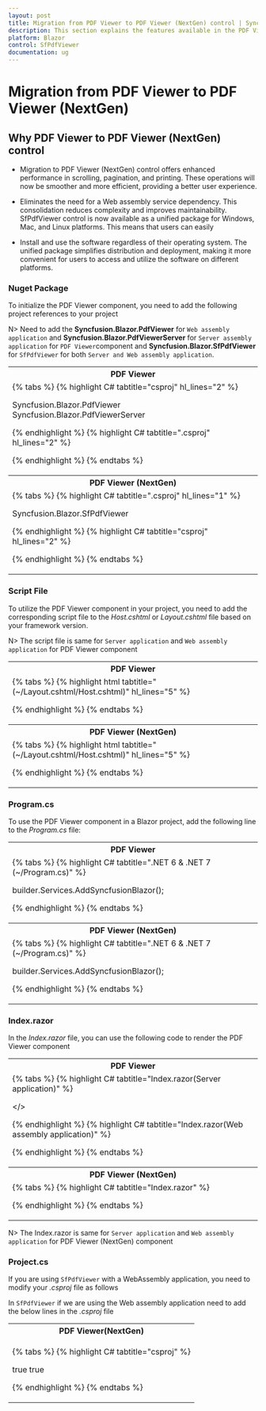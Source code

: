 ```yaml
---
layout: post
title: Migration from PDF Viewer to PDF Viewer (NextGen) control | Syncfusion
description: This section explains the features available in the PDF Viewer (NextGen) control over PDF Viewer.
platform: Blazor
control: SfPdfViewer
documentation: ug
---
```


# Migration from PDF Viewer to PDF Viewer (NextGen)

## Why PDF Viewer to PDF Viewer (NextGen) control

* Migration to PDF Viewer (NextGen) control offers enhanced performance in scrolling, pagination, and printing. These operations will now be smoother and more efficient, providing a better user experience.

* Eliminates the need for a Web assembly service dependency. This consolidation reduces complexity and improves maintainability.
SfPdfViewer control is now available as a unified package for Windows, Mac, and Linux platforms. This means that users can easily 

* Install and use the software regardless of their operating system. The unified package simplifies distribution and deployment, making it more convenient for users to access and utilize the software on different platforms.

### Nuget Package

To initialize the PDF Viewer component, you need to add the following project references to your project

N> Need to add the **Syncfusion.Blazor.PdfViewer** for `Web assembly application` and **Syncfusion.Blazor.PdfViewerServer** for `Server assembly application` for `PDF Viewer`component and **Syncfusion.Blazor.SfPdfViewer** for `SfPdfViewer` for both `Server and Web assembly application`.

<table>
<tr>
<th>PDF Viewer</th>
</tr>
<tr>
<td>
{% tabs %}
{% highlight C# tabtitle="csproj" hl_lines="2" %}

Syncfusion.Blazor.PdfViewer
Syncfusion.Blazor.PdfViewerServer

{% endhighlight %}
{% highlight C# tabtitle=".csproj" hl_lines="2" %}

<ItemGroup>
    <PackageReference Include="Syncfusion.Blazor.PdfViewerServer.Windows"/>
</ItemGroup>

{% endhighlight %}
{% endtabs %}
</td>
</tr>
<tr>
<th>PDF Viewer (NextGen)</th>
</tr>
<tr>
<td>
{% tabs %}
{% highlight C# tabtitle=".csproj" hl_lines="1" %}

Syncfusion.Blazor.SfPdfViewer

{% endhighlight %}
{% highlight C# tabtitle="csproj" hl_lines="2" %}

<ItemGroup>
    <PackageReference Include="Syncfusion.Blazor.SfPdfViewer"/>
</ItemGroup>

{% endhighlight %}
{% endtabs %}
</td>
</tr>
</table>

### Script File

To utilize the PDF Viewer component in your project, you need to add the corresponding script file to the *Host.cshtml* or *Layout.cshtml* file based on your framework version.

N> The script file is same for `Server application` and `Web assembly application` for PDF Viewer component

<table>
<tr>
<th>PDF Viewer</th>
</tr>
<tr>
<td>
{% tabs %}
{% highlight html tabtitle="(~/Layout.cshtml/Host.cshtml)" hl_lines="5" %}

<head>
    <!-- Syncfusion Blazor PDF Viewer controls theme style sheet -->
    <link href="_content/Syncfusion.Blazor.Themes/bootstrap5.css" rel="stylesheet" />
    <!-- Syncfusion Blazor PDF Viewer controls scripts -->
    <script src="_content/Syncfusion.Blazor.PdfViewer/scripts/syncfusion-blazor-pdfviewer.min.js" type="text/javascript"></script>
</head>

{% endhighlight %}
{% endtabs %}
</td>
</tr>
<tr>
<th>PDF Viewer (NextGen)</th>
</tr>
<tr>
<td>
{% tabs %}
{% highlight html tabtitle="(~/Layout.cshtml/Host.cshtml)" hl_lines="5" %}

<head>
    <!-- Syncfusion Blazor SfPdfViewer controls theme style sheet -->
    <link href="_content/Syncfusion.Blazor.Themes/bootstrap5.css" rel="stylesheet" />
    <!-- Syncfusion Blazor SfPdfViewer controls scripts -->
    <script src="_content/Syncfusion.Blazor.SfPdfViewer/scripts/syncfusion-blazor-sfpdfviewer.min.js" type="text/javascript"></script>
</head>

{% endhighlight %}
{% endtabs %}
</td>
</tr>
</table>

### Program.cs

To use the PDF Viewer component in a Blazor project, add the following line to the *Program.cs* file:

<table>
<tr>
<th>PDF Viewer</th>
</tr>
<tr>
<td>
{% tabs %}
{% highlight C# tabtitle=".NET 6 & .NET 7 (~/Program.cs)" %}

builder.Services.AddSyncfusionBlazor();

{% endhighlight %}
{% endtabs %}
</td>
</tr>

<tr>
<th>PDF Viewer (NextGen)</th>
</tr>
<tr>
<td>
{% tabs %}
{% highlight C# tabtitle=".NET 6 & .NET 7 (~/Program.cs)" %}

builder.Services.AddSyncfusionBlazor();

{% endhighlight %}
{% endtabs %}
</td>
</tr>
</table>

### Index.razor

In the *Index.razor* file, you can use the following code to render the PDF Viewer component

<table>
<tr>
<th>PDF Viewer</th>
</tr>
<tr>
<td>
{% tabs %}
{% highlight C# tabtitle="Index.razor(Server application)" %}

<SfPdfViewerServer DocumentPath="PDF_Succinctly.pdf" Height="100%" Width="100%"></></SfPdfViewerServer>

{% endhighlight %}
{% highlight C# tabtitle="Index.razor(Web assembly application)" %}

<SfPdfViewer DocumentPath="PDF_Succinctly.pdf" ServiceUrl="api/pdfviewer" Height="100%" Width="100%"></SfPdfViewer>

{% endhighlight %}
{% endtabs %}

</td>
</tr>
<tr>
<th>PDF Viewer (NextGen)</th>
</tr>
<tr>
<td>
{% tabs %}
{% highlight C# tabtitle="Index.razor" %}

<SfPdfViewer2 DocumentPath="PDF_Succinctly.pdf" Height="100%" Width="100%"></SfPdfViewer2>

{% endhighlight %}
{% endtabs %}
</td>
</tr>
</table>

N> The Index.razor is same for `Server application` and `Web assembly application` for PDF Viewer (NextGen) component

### Project.cs

If you are using `SfPdfViewer` with a WebAssembly application, you need to modify your *.csproj* file as follows

In `SfPdfViewer` if we are using the Web assembly application need to add the below lines in the *.csproj* file 

<table>
<tr>
<th>PDF Viewer(NextGen)</th>
</tr>
<td>

{% tabs %}
{% highlight C# tabtitle="csproj" %}

<ItemGroup>
    <NativeFileReference Include="$(SkiaSharpStaticLibraryPath)\2.0.23\*.a" />
</ItemGroup>

<PropertyGroup>
	<WasmNativeStrip>true</WasmNativeStrip>
	<WasmBuildNative>true</WasmBuildNative>
</PropertyGroup>

{% endhighlight %}
{% endtabs %}

</td>
</table>